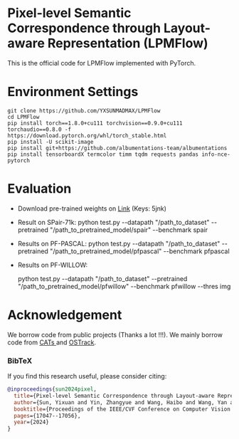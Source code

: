 # Pixel-level Semantic Correspondence through Layout-aware Representation (LPMFlow)

This is the official code for LPMFlow implemented with PyTorch.

# Environment Settings
```
git clone https://github.com/YXSUNMADMAX/LPMFlow
cd LPMFlow
pip install torch==1.8.0+cu111 torchvision==0.9.0+cu111 torchaudio==0.8.0 -f https://download.pytorch.org/whl/torch_stable.html
pip install -U scikit-image
pip install git+https://github.com/albumentations-team/albumentations
pip install tensorboardX termcolor timm tqdm requests pandas info-nce-pytorch
```

# Evaluation
- Download pre-trained weights on [Link](https://pan.baidu.com/s/1tM0cyenXE6x6V5MM5vRWSQ) (Keys: 5jnk)

- Result on SPair-71k:
      python test.py --datapath "/path_to_dataset" --pretrained "/path_to_pretrained_model/spair" --benchmark spair

- Results on PF-PASCAL:
  python test.py --datapath "/path_to_dataset" --pretrained "/path_to_pretrained_model/pfpascal" --benchmark pfpascal
  
- Results on PF-WILLOW:
  
  python test.py --datapath "/path_to_dataset" --pretrained "/path_to_pretrained_model/pfwillow" --benchmark pfwillow --thres img

# Acknowledgement 
We borrow code from public projects (Thanks a lot !!!). We mainly borrow code from [CATs ](https://github.com/SunghwanHong/Cost-Aggregation-transformers) and [OSTrack](https://github.com/botaoye/OSTrack). 

### BibTeX
If you find this research useful, please consider citing:
````BibTeX
@inproceedings{sun2024pixel,
  title={Pixel-level Semantic Correspondence through Layout-aware Representation Learning and Multi-scale Matching Integration},
  author={Sun, Yixuan and Yin, Zhangyue and Wang, Haibo and Wang, Yan and Qiu, Xipeng and Ge, Weifeng and Zhang, Wenqiang},
  booktitle={Proceedings of the IEEE/CVF Conference on Computer Vision and Pattern Recognition},
  pages={17047--17056},
  year={2024}
}
````
